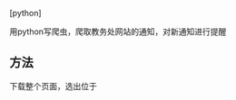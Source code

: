 [python]

用python写爬虫，爬取教务处网站的通知，对新通知进行提醒

## 方法

下载整个页面，选出位于<title>标签中的游泳信息，写入1.txt中，  
打开1.txt,读取第一行，与最新读取的网页中的第一个信息进行对比，   
如果不同则发送邮件，邮件内容为通知标题。



## 问题
 已全部解决   
 理论上行得通   
 实践通过修改1.txt使内容不同，邮件发送成功
 
 漏洞在于如果在计划任务时间内更新了多条通知，只能提醒更新了一条
 
## 用法
 修改收信人的邮箱地址，服务器git clone 后添加计划任务
 
## demo
完整的程序在operation.py中
